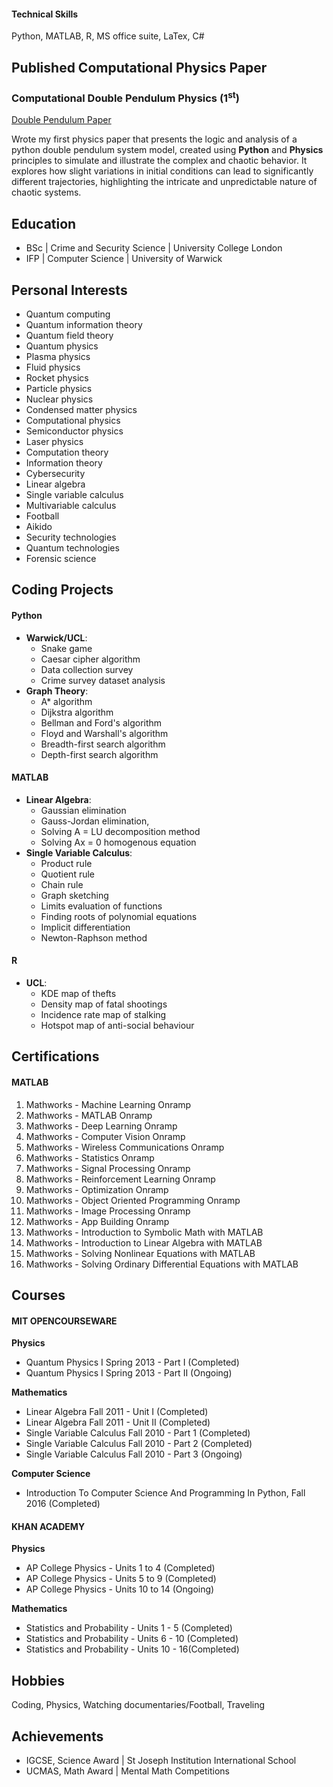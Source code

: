 
#### Technical Skills
Python, MATLAB, R, MS office suite, LaTex, C# 

## Published Computational Physics Paper

### Computational Double Pendulum Physics (1<sup>st</sup>)
[Double Pendulum Paper](https://www.academia.edu/116050319/Computational_Double_Pendulum_Physics)

Wrote my first physics paper that presents the logic and analysis of a python double pendulum system model, created using **Python** and **Physics** principles to simulate and illustrate the complex and chaotic behavior. It explores how slight variations in initial conditions can lead to significantly different trajectories, highlighting the intricate and unpredictable nature of chaotic systems.

## Education
- BSc | Crime and Security Science | University College London
- IFP | Computer Science | University of Warwick 
  
## Personal Interests
* Quantum computing
* Quantum information theory
* Quantum field theory
* Quantum physics
* Plasma physics
* Fluid physics
* Rocket physics
* Particle physics
* Nuclear physics
* Condensed matter physics
* Computational physics
* Semiconductor physics
* Laser physics
* Computation theory
* Information theory
* Cybersecurity
* Linear algebra
* Single variable calculus
* Multivariable calculus
* Football
* Aikido
* Security technologies
* Quantum technologies
* Forensic science

## Coding Projects

#### Python
- **Warwick/UCL**:
  - Snake game
  - Caesar cipher algorithm
  - Data collection survey
  - Crime survey dataset analysis
- **Graph Theory**:
  - A* algorithm
  - Dijkstra algorithm
  - Bellman and Ford's algorithm
  - Floyd and Warshall's algorithm
  - Breadth-first search algorithm
  - Depth-first search algorithm

#### MATLAB
- **Linear Algebra**:
  - Gaussian elimination
  - Gauss-Jordan elimination,
  - Solving A = LU decomposition method
  - Solving Ax = 0 homogenous equation
- **Single Variable Calculus**:
  - Product rule
  - Quotient rule
  - Chain rule
  - Graph sketching
  - Limits evaluation of functions
  - Finding roots of polynomial equations
  - Implicit differentiation
  - Newton-Raphson method

#### R
- **UCL**:
  - KDE map of thefts
  - Density map of fatal shootings
  - Incidence rate map of stalking
  - Hotspot map of anti-social behaviour

## Certifications

#### MATLAB
1. Mathworks - Machine Learning Onramp
2. Mathworks - MATLAB Onramp
3. Mathworks - Deep Learning Onramp
4. Mathworks - Computer Vision Onramp
5. Mathworks - Wireless Communications Onramp
6. Mathworks - Statistics Onramp
7. Mathworks - Signal Processing Onramp
8. Mathworks - Reinforcement Learning Onramp
9. Mathworks - Optimization Onramp
10. Mathworks - Object Oriented Programming Onramp
11. Mathworks - Image Processing Onramp
12. Mathworks - App Building Onramp
13. Mathworks - Introduction to Symbolic Math with MATLAB
14. Mathworks - Introduction to Linear Algebra with MATLAB
15. Mathworks - Solving Nonlinear Equations with MATLAB
16. Mathworks - Solving Ordinary Differential Equations with MATLAB

## Courses

#### MIT OPENCOURSEWARE

**Physics**
* Quantum Physics I Spring 2013 - Part I (Completed)
* Quantum Physics I Spring 2013 - Part II (Ongoing)

**Mathematics**
* Linear Algebra Fall 2011 - Unit I (Completed)
* Linear Algebra Fall 2011 - Unit II (Completed)
* Single Variable Calculus Fall 2010 - Part 1 (Completed)
* Single Variable Calculus Fall 2010 - Part 2 (Completed)
* Single Variable Calculus Fall 2010 - Part 3 (Ongoing)

**Computer Science**
* Introduction To Computer Science And Programming In Python, Fall 2016 (Completed)

#### KHAN ACADEMY

**Physics**
* AP College Physics - Units 1 to 4 (Completed)
* AP College Physics - Units 5 to 9 (Completed)
* AP College Physics - Units 10 to 14 (Ongoing)
       
**Mathematics**
* Statistics and Probability - Units 1 - 5 (Completed)
* Statistics and Probability - Units 6 - 10 (Completed)
* Statistics and Probability - Units 10 - 16(Completed)

## Hobbies
Coding, Physics, Watching documentaries/Football, Traveling

## Achievements
* IGCSE, Science Award | St Joseph Institution International School
* UCMAS, Math Award | Mental Math Competitions 

